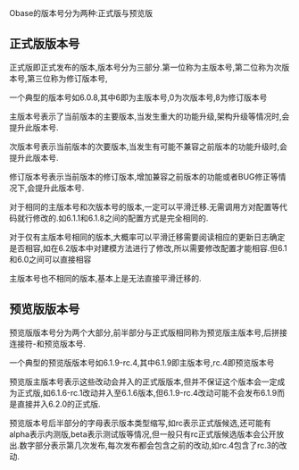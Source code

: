 Obase的版本号分为两种:正式版与预览版

## 正式版版本号

正式版即正式发布的版本,版本号分为三部分.第一位称为主版本号,第二位称为次版本号,第三位称为修订版本号,

一个典型的版本号如6.0.8,其中6即为主版本号,0为次版本号,8为修订版本号

主版本号表示了当前版本的主要版本,当发生重大的功能升级,架构升级等情况时,会提升此版本号.

次版本号表示当前版本的次要版本,当发生有可能不兼容之前版本的功能升级时,会提升此版本号.

修订版本号表示当前版本的修订版本,增加兼容之前版本的功能或者BUG修正等情况下,会提升此版本号.

对于相同的主版本号和次版本号的版本,一定可以平滑迁移.无需调用方对配置等代码就行修改的.如6.1.1和6.1.8之间的配置方式是完全相同的.

对于仅有主版本号相同的版本,大概率可以平滑迁移需要阅读相应的更新日志确定是否相容,如在6.2版本中对建模方法进行了修改,所以需要修改配置才能相容.但6.1和6.0之间可以直接相容

主版本号也不相同的版本,基本上是无法直接平滑迁移的.

## 预览版版本号

预览版版本号分为两个大部分,前半部分与正式版相同称为预览版主版本号,后拼接连接符-和预览版本号.

一个典型的预览版版本号如6.1.9-rc.4,其中6.1.9即主版本号,rc.4即预览版本号

预览版主版本号表示这些改动会并入的正式版版本,但并不保证这个版本会一定成为正式版,如6.1.6-rc.1改动并入至6.1.6版本,但6.1.9-rc.4改动可能不会发布6.1.9而是直接并入6.2.0的正式版.

预览版本号后半部分的字母表示版本类型缩写,如rc表示正式版候选,还可能有alpha表示内测版,beta表示测试版等情况,但一般只有rc正式版候选版本会公开放出.数字部分表示第几次发布,每次发布都会包含之前的改动,如rc.4包含了rc.3的改动.